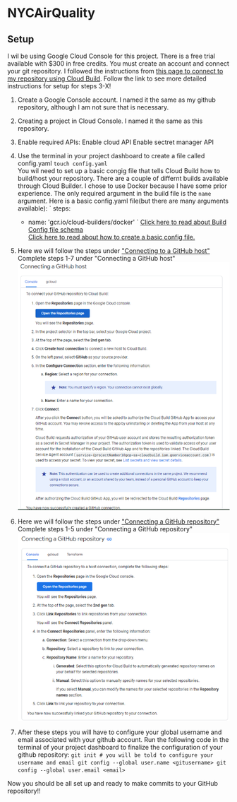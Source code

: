 # NYCAirQuality

## Setup
I wil be using Google Cloud Console for this project. There is a free trial available with $300 in free credits. You must create an account and connect your git repository. I followed the instructions from [this page to connect to my repository using Cloud Build](https://cloud.google.com/build/docs/automating-builds/github/connect-repo-github). Follow the link to see more detailed instructions for setup for steps 3-X!
1. Create a Google Console account.
    I named it the same as my github repository, although I am not sure that is necessary.
1. Creating a project in Cloud Console. I named it the same as this repository. 
1. Enable required APIs:
    Enable cloud API
    Enable sectret manager API
1. Use the terminal in your project dashboard to create a file called config.yaml
    ` touch config.yaml `   
    You wil need to set up a basic congig file that tells Cloud Build how to build/host your repository. There are a couple of differnt builds available through Cloud Builder. I chose to use Docker because I have some prior experience. The only required argument in the build file is the `name` argument. Here is a basic config.yaml file(but there are many arguments available):
    `
    steps:
    - name: 'gcr.io/cloud-builders/docker'
    `
    [Click here to read about Build Config file schema](https://cloud.google.com/build/docs/build-config-file-schema)  
    [Click here to read about how to create a basic config file. ](https://cloud.google.com/build/docs/configuring-builds/create-basic-configuration)

1. Here we will follow the steps under ["Connecting to a GitHub host"](https://cloud.google.com/build/docs/automating-builds/github/connect-repo-github?generation=2nd-gen#connecting_a_github_host)
    Complete steps 1-7 under "Connecting a GitHub host"
    ![Alt text](Imgs/ConnectingToGitHubHost.png)
1. Here we will follow the steps under ["Connecting a GitHub repository"](https://cloud.google.com/build/docs/automating-builds/github/connect-repo-github?generation=2nd-gen#connecting_a_github_repository_2)
    Complete steps 1-5 under "Connecting a GitHub repository"
    ![Alt text](Imgs/ConnectingToGitHubRepo.png)
1. After these steps you will have to configure your global username and email associated with your github account. Run the following code in the terminal of your project dashboard to finalize the configuration of your github repository:
    `
    git init # you will be told to configure your username and email
    git config --global user.name <gitusername>
    git config --global user.email <email> 
    `

Now you should be all set up and ready to make commits to your GitHub repository!!